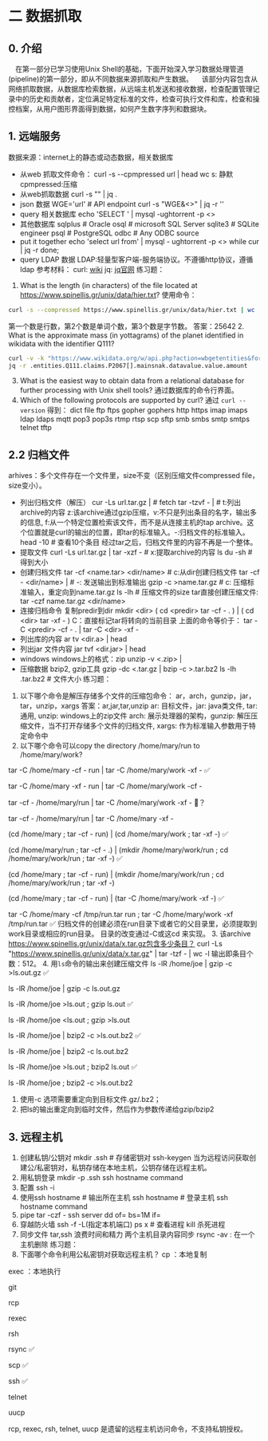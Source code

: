 # 二 数据抓取
## 0. 介绍
&emsp;在第一部分已学习使用Unix Shell的基础，下面开始深入学习数据处理管道(pipeline)的第一部分，即从不同数据来源抓取和产生数据。
&emsp;该部分内容包含从网络抓取数据，从数据库检索数据，从远端主机发送和接收数据，检查配置管理记录中的历史和贡献者，定位满足特定标准的文件，检查可执行文件和库，检查和操控档案，从用户图形界面得到数据，如何产生数字序列和数据块。
## 1. 远端服务
数据来源：internet上的静态或动态数据，相关数据库
* 从web 抓取文件命令：
curl -s --cpmpressed url |
head 
wc
s: 静默 cpmpressed:压缩
* 从web抓取数据
curl -s "" |
jq .
* json 数据
WGE='url' # API endpoint
curl -s "WGE&<>" |
jq -r ''
* query 相关数据库
echo 'SELECT ' | 
mysql -ughtorrent -p <>
* 其他数据库 
sqlplus # Oracle
osql # microsoft SQL Server
sqlite3 # SQLite engineer
psql # PostgreSQL
odbc # Any ODBC source
* put it together
echo 'select url from' |
mysql - ughtorrent -p <>
while
cur |
jq -r
done;
* query LDAP 数据
LDAP:轻量型客户端-服务端协议。不遵循http协议，遵循ldap
参考材料：
curl: [wiki](https://en.wikipedia.org/wiki/CURL)
jq: [jq官网](https://jqlang.github.io/jq/)
练习题：
1. What is the length (in characters) of the file located at https://www.spinellis.gr/unix/data/hier.txt?
使用命令：
```bash
curl -s --compressed https://www.spinellis.gr/unix/data/hier.txt | wc
```
第一个数是行数，第2个数是单词个数，第3个数是字节数。
答案：25642
2. What is the approximate mass (in yottagrams) of the planet identified in wikidata with the identifier Q111?
```bash
curl -v -k "https://www.wikidata.org/w/api.php?action=wbgetentities&format=json&ids=Q111" |
jq -r .entities.Q111.claims.P2067[].mainsnak.datavalue.value.amount
```
3. What is the easiest way to obtain data from a relational database for further processing with Unix shell tools?
通过数据库的命令行界面。
4. Which of the following protocols are supported by curl?
通过 `curl --version` 得到：
 dict file ftp ftps gopher gophers http https imap imaps ldap ldaps mqtt pop3 pop3s rtmp rtsp scp sftp smb smbs smtp smtps telnet tftp
 ## 2.2 归档文件
 arhives：多个文件存在一个文件里，size不变（区别压缩文件compressed file，size变小）。
 * 列出归档文件（解压）
 cur -Ls url.tar.gz |  # fetch
 tar -tzvf - | # t:列出archive的内容 z:该archive通过gzip压缩，v:不只是列出条目的名字，输出多的信息, f:从一个特定位置检索该文件，而不是从连接主机的tap archive。这个位置就是curl的输出的位置，即tar的标准输入。-:归档文件的标准输入。
 head -10 # 查看10个条目
 经过tar之后，归档文件里的内容不再是一个整体。
 * 提取文件
 curl -Ls url.tar.gz |
 tar -xzf - # x:提取archive的内容
 ls
 du -sh <name> # 得到<name>大小
 * 创建归档文件
 tar -cf <name.tar> <dir/name> # c:从dir创建归档文件
 tar -cf - <dir/name> | # -: 发送输出到标准输出
 gzip -c >name.tar.gz # c: 压缩标准输入，重定向到name.tar.gz
 ls -lh # 压缩文件的size
 tar直接创建压缩文件:
 tar -czf name.tar.gz <dir/name>
 * 连接归档命令
 复制predir到dir
 mkdir \<dir>
 (
cd \<predir>
tar -cf - .
 ) | (
cd \<dir>
tar -xf -
 )
 C：直接标记tar将转向的当前目录
 上面的命令等价于：
 tar -C \<predir> -cf - . | tar -C \<dir> -xf -
 * 列出库的内容
 ar tv <dir.a> |
 head
 * 列出jar 文件内容
 jar tvf <dir.jar> |
 head
 * windows
 windows上的格式：zip
 unzip -v <.zip> |
 * 压缩数据
 bzip2, gzip工具
 gzip -dc <.tar.gz | bzip -c >.tar.bz2
 ls -lh .tar.bz2 # 文件大小
练习题：
1. 以下哪个命令是解压存储多个文件的压缩包命令：
ar，arch，gunzip，jar，tar，unzip，xargs
答案：ar,jar,tar,unzip
ar: 目标文件，jar: java类文件, tar: 通用, unzip: windows上的zip文件 
arch: 展示处理器的架构，gunzip: 解压压缩文件，当不打开存储多个文件的归档文件, xargs: 作为标准输入参数用于特定命令中
2. 以下哪个命令可以copy the directory /home/mary/run to /home/mary/work?

tar -C /home/mary -cf - run | tar -C /home/mary/work -xf -  ✅

tar -C /home/mary -xf - run | tar -C /home/mary/work -cf -

tar -cf - /home/mary/run | tar -C /home/mary/work -xf -  🏁？

tar -cf - /home/mary/run | tar -C /home/mary -xf -

(cd /home/mary ; tar -cf - run) | (cd /home/mary/work ; tar -xf -) ✅

(cd /home/mary/run ; tar -cf - .) |
(mkdir /home/mary/work/run ; cd /home/mary/work/run ; tar -xf -) ✅

(cd /home/mary ; tar -cf - run) |
(mkdir /home/mary/work/run ; cd /home/mary/work/run ; tar -xf -)

(cd /home/mary ; tar -cf - run) | (tar -C /home/mary/work -xf -) ✅

tar -C /home/mary -cf /tmp/run.tar run ; tar -C /home/mary/work -xf /tmp/run.tar ✅
归档文件的创建必须在run目录下或者它的父目录里，必须提取到work目录或相应的run目录。
目录的改变通过-C或这cd 来实现。
3.  该archive https://www.spinellis.gr/unix/data/x.tar.gz包含多少条目？
curl -Ls "https://www.spinellis.gr/unix/data/x.tar.gz" |
tar -tzf - |
wc -l
输出即条目个数：512。
4. 用`ls`命令的输出来创建压缩文件
ls -lR /home/joe | gzip -c >ls.out.gz ✅ 

ls -lR /home/joe | gzip -c ls.out.gz

ls -lR /home/joe >ls.out ; gzip ls.out ✅

ls -lR /home/joe <ls.out ; gzip >ls.out

ls -lR /home/joe | bzip2 -c >ls.out.bz2 ✅

ls -lR /home/joe | bzip2 -c ls.out.bz2

ls -lR /home/joe >ls.out ; bzip2 ls.out ✅

ls -lR /home/joe ; bzip2 -c >ls.out.bz2
1. 使用-c 选项需要重定向到目标文件.gz/.bz2；
2. 把ls的输出重定向到临时文件，然后作为参数传递给gzip/bzip2
## 3. 远程主机
1. 创建私钥/公钥对
mkdir .ssh # 存储密钥对
ssh-keygen
当为远程访问获取创建公/私密钥对，私钥存储在本地主机，公钥存储在远程主机。
2. 用私钥登录
mkdir -p .ssh
ssh hostname command
3. 配置
ssh -i 
4. 使用ssh
hostname # 输出所在主机
ssh hostname # 登录主机
ssh hostname command 
5. pipe 
tar -czf - 
ssh server dd of= bs=1M
              if=
6. 穿越防火墙
ssh -f -L(指定本机端口)
ps x # 查看进程
kill 杀死进程
7. 同步文件
tar,ssh 浪费时间和精力
两个主机目录内容同步
rsync -av :
在一个主机删除
练习题：
1. 下面哪个命令利用公私密钥对获取远程主机？
cp ：本地复制

exec ：本地执行

git

rcp

rexec

rsh

rsync ✅

scp ✅

ssh ✅

telnet

uucp

rcp, rexec, rsh, telnet, uucp 是遗留的远程主机访问命令，不支持私钥授权。